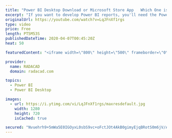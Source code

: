 ```yaml
---
title: "Power BI Desktop Download or Microsoft Store App   Which One is better"
excerpt: "If you want to develop Power BI reports, you'll need the Power BI Desktop application. However, Power BI Desktop application comes in two ways; Download it separately and install it on your Windows machine, or Get it from Microsoft Store as an App. The question that I often get is; What is the difference?"
originalUrl: https://youtube.com/watch?v=LqJFnXf1rgs
type: video
price: Free
length: PT5M53S
publishedDateTime: 2020-04-07T00:45:20Z
heat: 50

featuredContent: "<iframe width=\"800\" height=\"500\" frameborder=\"0\" src=\"https://www.youtube.com/embed/LqJFnXf1rgs\" allow=\"accelerometer; autoplay; encrypted-media; gyroscope; picture-in-picture\" allowfullscreen></iframe>"

provider:
  name: RADACAD
  domain: radacad.com

topics:
  - Power BI
  - Power BI Desktop

images:
  - url: https://i.ytimg.com/vi/LqJFnXf1rgs/maxresdefault.jpg
    width: 1280
    height: 720
    isCached: true

secured: "Nvuehrh9+5mWa5E0IGOyxL0sbS9vc+oFctJOt4AkB0gimyEjqBRotS0m6jV/Av9OBGZKD35gocPcufgGUmWtTeZ8XyLWAcB3mIcDMykqbI9Lv3Z4hweyZcNlnFAxOsyUvekXDaRgTdynLluJieijgCsHtxcDCj91w4ineJHj1jsiXEBzIYaLIcXplGk7BJkZaGDVy3wfMRxDXjO2eK+GsvASZ/Aw9FR9Lo5mJl8iNAfIDDYro4VVwQyBnrrd37SZiSprQ3zpe/fCXv9kbXaEZMF4CavHCqyTey06L8kyjMRGpGtQlPZw5rKumGgkprAxa4YQB/tXYWrtRO7UgJf8fvoZPN/OIiqUuRDQeNISecCvYoyYbzNLbu10SX4eYnEGiqU9zSlImmKFQDk3flyEq4mhd4rJhCu9boG6aiJcj0I=;EBGT3NRayskZDErpLD7PsQ=="
---
```


